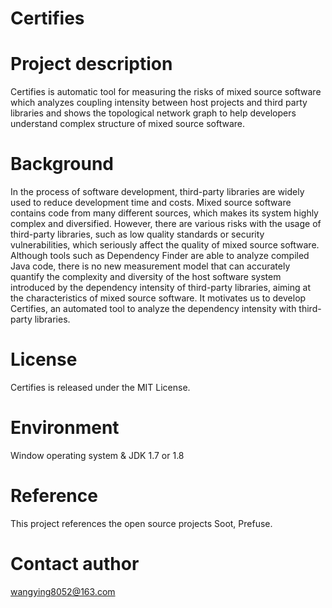 # Certifies
# Project description
Certifies is automatic tool for measuring the risks of mixed source software which analyzes coupling intensity between host projects and third party libraries and shows the topological network graph to help developers understand complex structure of mixed source software.
# Background
In the process of software development, third-party libraries are widely used to reduce development time and costs. Mixed source software contains code from many different sources, which makes its system highly complex and diversified. However, there are various risks with the usage of third-party libraries, such as low quality standards or security vulnerabilities, which seriously affect the quality of mixed source software. Although tools such as Dependency Finder are able to analyze compiled Java code, there is no new measurement model that can accurately quantify the complexity and diversity of the host software system introduced by the dependency intensity of third-party libraries, aiming at the characteristics of mixed source software. It motivates us to develop Certifies, an automated tool to analyze the dependency intensity with third-party libraries.
# License
Certifies is released under the MIT License.
# Environment
Window operating system & JDK 1.7 or 1.8
# Reference
This project references the open source projects Soot, Prefuse.
# Contact author
wangying8052@163.com


